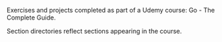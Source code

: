 Exercises and projects completed as part of a Udemy course: Go - The Complete Guide.

Section directories reflect sections appearing in the course.
